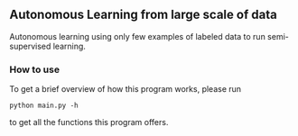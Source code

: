 ## Autonomous Learning from large scale of data
Autonomous learning using only few examples of labeled data to run semi-supervised learning.


### How to use
To get a brief overview of how this program works, please run
~~~
python main.py -h
~~~
to get all the functions this program offers.
